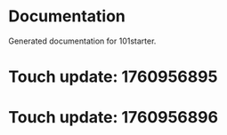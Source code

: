 # Documentation

Generated documentation for 101starter.

# Touch update: 1760956895

# Touch update: 1760956896
